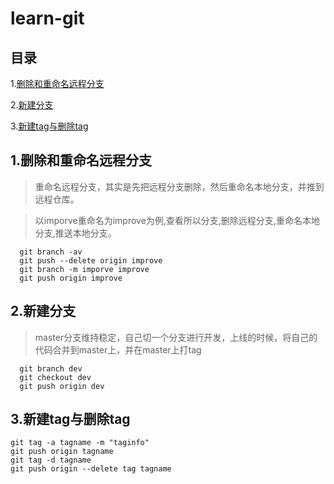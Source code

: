 # learn-git

## 目录
1.[删除和重命名远程分支](#删除和重命名远程分支)

2.[新建分支](#新建分支)

3.[新建tag与删除tag](#新建tag与删除tag)

## 1.删除和重命名远程分支
> 重命名远程分支，其实是先把远程分支删除，然后重命名本地分支，并推到远程仓库。

>以imporve重命名为improve为例,查看所以分支,删除远程分支,重命名本地分支,推送本地分支。

```
  git branch -av
  git push --delete origin improve
  git branch -m imporve improve
  git push origin improve
```

## 2.新建分支
> master分支维持稳定，自己切一个分支进行开发，上线的时候，将自己的代码合并到master上，并在master上打tag
```
  git branch dev
  git checkout dev
  git push origin dev
```

## 3.新建tag与删除tag

```
git tag -a tagname -m "taginfo"
git push origin tagname
git tag -d tagname
git push origin --delete tag tagname
```

